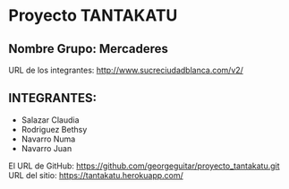 # Proyecto TANTAKATU

## Nombre Grupo: Mercaderes  
URL de los integrantes: http://www.sucreciudadblanca.com/v2/
    
## INTEGRANTES:
- Salazar Claudia
- Rodriguez Bethsy
- Navarro Numa
- Navarro Juan

El URL de GitHub: https://github.com/georgeguitar/proyecto_tantakatu.git  
URL del sitio: https://tantakatu.herokuapp.com/
